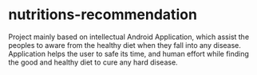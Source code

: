 # nutritions-recommendation
Project mainly based on intellectual Android Application, which assist the peoples to aware from the healthy diet when they fall into any disease. Application helps the user to safe its time, and human effort while finding the good and healthy diet to cure any hard disease.
